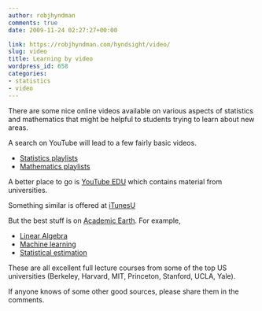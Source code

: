 ```yaml
---
author: robjhyndman
comments: true
date: 2009-11-24 02:27:27+00:00

link: https://robjhyndman.com/hyndsight/video/
slug: video
title: Learning by video
wordpress_id: 658
categories:
- statistics
- video
---
```


There are some nice online videos available on various aspects of statistics and mathematics that might be helpful to students trying to learn about new areas.

A search on YouTube will lead to a few fairly basic videos.


 * [Statistics playlists](http://www.youtube.com/results?search_type=search_playlists&search_query=statistics)
 * [Mathematics playlists](http://www.youtube.com/results?search_type=search_playlists&search_query=mathematics)

A better place to go is [YouTube EDU](http://www.youtube.com/education?b=400) which contains material from universities.

Something similar is offered at [iTunesU](http://deimos3.apple.com/indigo/main/main.html?v0=WWW-AMUS-ITUNESU070521-N48LX)

But the best stuff is on [Academic Earth](http://academicearth.org). For example,

	
  * [Linear Algebra](http://academicearth.org/courses/linear-algebra)
  * [Machine learning](http://academicearth.org/courses/machine-learning)
  * [Statistical estimation](http://academicearth.org/lectures/statistical-estimation)

These are all excellent full lecture courses from some of the top US universities (Berkeley, Harvard, MIT, Princeton, Stanford, UCLA, Yale).

If anyone knows of some other good sources, please share them in the comments.
